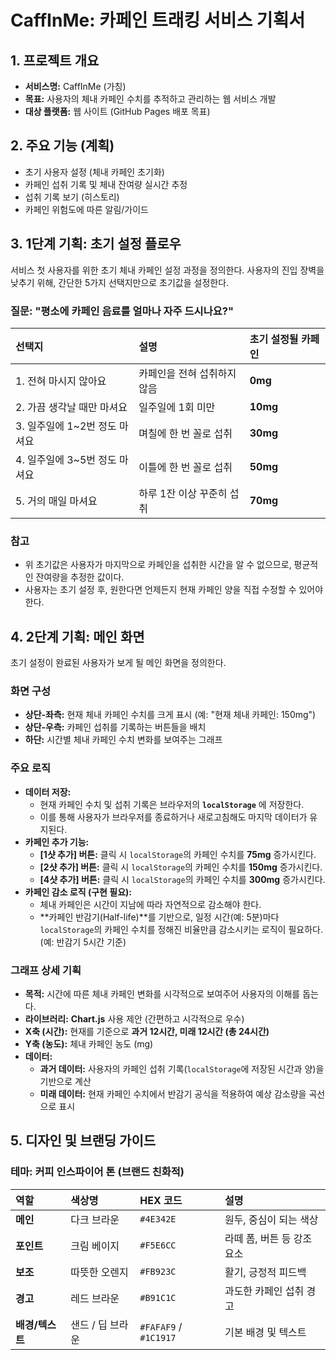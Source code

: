 # CaffInMe: 카페인 트래킹 서비스 기획서

## 1. 프로젝트 개요

- **서비스명:** CaffInMe (가칭)
- **목표:** 사용자의 체내 카페인 수치를 추적하고 관리하는 웹 서비스 개발
- **대상 플랫폼:** 웹 사이트 (GitHub Pages 배포 목표)

## 2. 주요 기능 (계획)

- 초기 사용자 설정 (체내 카페인 초기화)
- 카페인 섭취 기록 및 체내 잔여량 실시간 추정
- 섭취 기록 보기 (히스토리)
- 카페인 위험도에 따른 알림/가이드

## 3. 1단계 기획: 초기 설정 플로우

서비스 첫 사용자를 위한 초기 체내 카페인 설정 과정을 정의한다. 사용자의 진입 장벽을 낮추기 위해, 간단한 5가지 선택지만으로 초기값을 설정한다.

### 질문: "평소에 카페인 음료를 얼마나 자주 드시나요?"

| 선택지 | 설명 | 초기 설정될 카페인 |
| :--- | :--- | :--- |
| 1. 전혀 마시지 않아요 | 카페인을 전혀 섭취하지 않음 | **0mg** |
| 2. 가끔 생각날 때만 마셔요 | 일주일에 1회 미만 | **10mg** |
| 3. 일주일에 1~2번 정도 마셔요 | 며칠에 한 번 꼴로 섭취 | **30mg** |
| 4. 일주일에 3~5번 정도 마셔요 | 이틀에 한 번 꼴로 섭취 | **50mg** |
| 5. 거의 매일 마셔요 | 하루 1잔 이상 꾸준히 섭취 | **70mg** |

### 참고
- 위 초기값은 사용자가 마지막으로 카페인을 섭취한 시간을 알 수 없으므로, 평균적인 잔여량을 추정한 값이다.
- 사용자는 초기 설정 후, 원한다면 언제든지 현재 카페인 양을 직접 수정할 수 있어야 한다.

## 4. 2단계 기획: 메인 화면

초기 설정이 완료된 사용자가 보게 될 메인 화면을 정의한다.

### 화면 구성
- **상단-좌측:** 현재 체내 카페인 수치를 크게 표시 (예: "현재 체내 카페인: 150mg")
- **상단-우측:** 카페인 섭취를 기록하는 버튼들을 배치
- **하단:** 시간별 체내 카페인 수치 변화를 보여주는 그래프

### 주요 로직
- **데이터 저장:**
  - 현재 카페인 수치 및 섭취 기록은 브라우저의 **`localStorage`** 에 저장한다.
  - 이를 통해 사용자가 브라우저를 종료하거나 새로고침해도 마지막 데이터가 유지된다.
- **카페인 추가 기능:**
  - **[1샷 추가] 버튼:** 클릭 시 `localStorage`의 카페인 수치를 **75mg** 증가시킨다.
  - **[2샷 추가] 버튼:** 클릭 시 `localStorage`의 카페인 수치를 **150mg** 증가시킨다.
  - **[4샷 추가] 버튼:** 클릭 시 `localStorage`의 카페인 수치를 **300mg** 증가시킨다.
- **카페인 감소 로직 (구현 필요):**
  - 체내 카페인은 시간이 지남에 따라 자연적으로 감소해야 한다.
  - **카페인 반감기(Half-life)**를 기반으로, 일정 시간(예: 5분)마다 `localStorage`의 카페인 수치를 정해진 비율만큼 감소시키는 로직이 필요하다. (예: 반감기 5시간 기준)

### 그래프 상세 기획
- **목적:** 시간에 따른 체내 카페인 변화를 시각적으로 보여주어 사용자의 이해를 돕는다.
- **라이브러리:** **Chart.js** 사용 제안 (간편하고 시각적으로 우수)
- **X축 (시간):** 현재를 기준으로 **과거 12시간, 미래 12시간 (총 24시간)**
- **Y축 (농도):** 체내 카페인 농도 (mg)
- **데이터:**
  - **과거 데이터:** 사용자의 카페인 섭취 기록(`localStorage`에 저장된 시간과 양)을 기반으로 계산
  - **미래 데이터:** 현재 카페인 수치에서 반감기 공식을 적용하여 예상 감소량을 곡선으로 표시

## 5. 디자인 및 브랜딩 가이드

### 테마: 커피 인스파이어 톤 (브랜드 친화적)

| 역할 | 색상명 | HEX 코드 | 설명 |
| :--- | :--- | :--- | :--- |
| **메인** | 다크 브라운 | `#4E342E` | 원두, 중심이 되는 색상 |
| **포인트** | 크림 베이지 | `#F5E6CC` | 라떼 폼, 버튼 등 강조 요소 |
| **보조** | 따뜻한 오렌지 | `#FB923C` | 활기, 긍정적 피드백 |
| **경고** | 레드 브라운 | `#B91C1C` | 과도한 카페인 섭취 경고 |
| **배경/텍스트**| 샌드 / 딥 브라운 | `#FAFAF9` / `#1C1917` | 기본 배경 및 텍스트 |